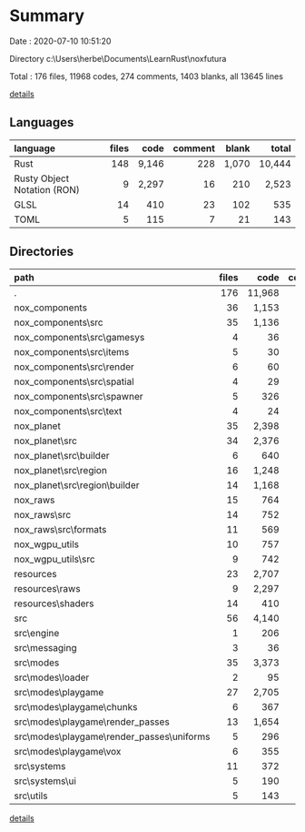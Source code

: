 # Summary

Date : 2020-07-10 10:51:20

Directory c:\Users\herbe\Documents\LearnRust\noxfutura

Total : 176 files,  11968 codes, 274 comments, 1403 blanks, all 13645 lines

[details](details.md)

## Languages
| language | files | code | comment | blank | total |
| :--- | ---: | ---: | ---: | ---: | ---: |
| Rust | 148 | 9,146 | 228 | 1,070 | 10,444 |
| Rusty Object Notation (RON) | 9 | 2,297 | 16 | 210 | 2,523 |
| GLSL | 14 | 410 | 23 | 102 | 535 |
| TOML | 5 | 115 | 7 | 21 | 143 |

## Directories
| path | files | code | comment | blank | total |
| :--- | ---: | ---: | ---: | ---: | ---: |
| . | 176 | 11,968 | 274 | 1,403 | 13,645 |
| nox_components | 36 | 1,153 | 14 | 129 | 1,296 |
| nox_components\src | 35 | 1,136 | 13 | 126 | 1,275 |
| nox_components\src\gamesys | 4 | 36 | 0 | 8 | 44 |
| nox_components\src\items | 5 | 30 | 0 | 9 | 39 |
| nox_components\src\render | 6 | 60 | 0 | 13 | 73 |
| nox_components\src\spatial | 4 | 29 | 0 | 7 | 36 |
| nox_components\src\spawner | 5 | 326 | 1 | 25 | 352 |
| nox_components\src\text | 4 | 24 | 0 | 7 | 31 |
| nox_planet | 35 | 2,398 | 112 | 286 | 2,796 |
| nox_planet\src | 34 | 2,376 | 111 | 283 | 2,770 |
| nox_planet\src\builder | 6 | 640 | 18 | 80 | 738 |
| nox_planet\src\region | 16 | 1,248 | 66 | 132 | 1,446 |
| nox_planet\src\region\builder | 14 | 1,168 | 65 | 121 | 1,354 |
| nox_raws | 15 | 764 | 3 | 97 | 864 |
| nox_raws\src | 14 | 752 | 2 | 94 | 848 |
| nox_raws\src\formats | 11 | 569 | 1 | 75 | 645 |
| nox_wgpu_utils | 10 | 757 | 6 | 90 | 853 |
| nox_wgpu_utils\src | 9 | 742 | 5 | 87 | 834 |
| resources | 23 | 2,707 | 39 | 312 | 3,058 |
| resources\raws | 9 | 2,297 | 16 | 210 | 2,523 |
| resources\shaders | 14 | 410 | 23 | 102 | 535 |
| src | 56 | 4,140 | 97 | 480 | 4,717 |
| src\engine | 1 | 206 | 6 | 26 | 238 |
| src\messaging | 3 | 36 | 0 | 9 | 45 |
| src\modes | 35 | 3,373 | 79 | 374 | 3,826 |
| src\modes\loader | 2 | 95 | 0 | 18 | 113 |
| src\modes\playgame | 27 | 2,705 | 71 | 286 | 3,062 |
| src\modes\playgame\chunks | 6 | 367 | 9 | 42 | 418 |
| src\modes\playgame\render_passes | 13 | 1,654 | 43 | 156 | 1,853 |
| src\modes\playgame\render_passes\uniforms | 5 | 296 | 6 | 41 | 343 |
| src\modes\playgame\vox | 6 | 355 | 7 | 52 | 414 |
| src\systems | 11 | 372 | 12 | 47 | 431 |
| src\systems\ui | 5 | 190 | 2 | 25 | 217 |
| src\utils | 5 | 143 | 0 | 21 | 164 |

[details](details.md)